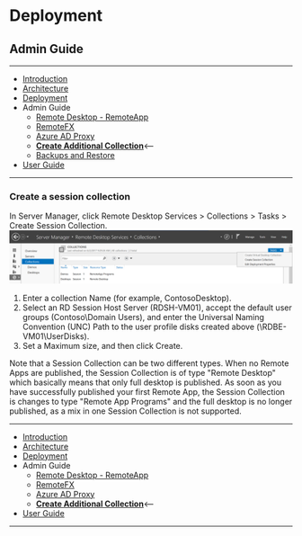 # Deployment
## Admin Guide
---
* [Introduction](/README.md)
* [Architecture](./ArchitectureDiagram.md)
* [Deployment](./Deployment-basic.md)
* Admin Guide
    * [Remote Desktop - RemoteApp](./RemoteDesktopRemoteApp.md)
    * [RemoteFX](./RemoteFX.md)
    * [Azure AD Proxy](./AzureADProxy.md)
    * **[Create Additional Collection](./CreateSessionCollection.md)**<--
    * [Backups and Restore](./BackupsAndRestore.md)
* [User Guide](./UserAccess.md) 
---
### Create a session collection

In Server Manager, click Remote Desktop Services > Collections > Tasks > Create Session Collection.  
![User Guide](./Images/CreateCollection.PNG)
1. Enter a collection Name (for example, ContosoDesktop).  
2. Select an RD Session Host Server (RDSH-VM01), accept the default user groups (Contoso\Domain Users), and enter the Universal Naming Convention (UNC) Path to the user profile disks created above (\RDBE-VM01\UserDisks).
3. Set a Maximum size, and then click Create.

Note that a Session Collection can be two different types. When no Remote Apps are published, the Session Collection is of type "Remote Desktop" which basically means that only full desktop is published. As soon as you have successfully published your first Remote App, the Session Collection is changes to type "Remote App Programs" and the full desktop is no longer published, as a mix in one Session Collection is not supported.

---
* [Introduction](/README.md)
* [Architecture](./ArchitectureDiagram.md)
* [Deployment](./Deployment-basic.md)
* Admin Guide
    * [Remote Desktop - RemoteApp](./RemoteDesktopRemoteApp.md)
    * [RemoteFX](./RemoteFX.md)
    * [Azure AD Proxy](./AzureADProxy.md)
    * **[Create Additional Collection](./CreateSessionCollection.md)**<--
* [User Guide](./UserAccess.md) 
---